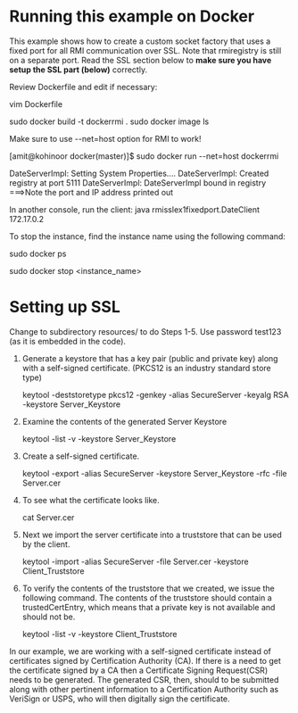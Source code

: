 

Running this example on Docker
==============================

This example shows how to create a custom socket factory that uses a fixed port for all RMI communication 
over SSL. Note that rmiregistry is still on a separate port. Read the SSL section below to **make sure you
have setup the SSL part (below)** correctly.


Review Dockerfile and edit if necessary:

vim Dockerfile

sudo docker build -t dockerrmi .
sudo docker image ls

Make sure to use --net=host option for RMI to work!

[amit@kohinoor docker(master)]$ sudo docker run --net=host dockerrmi

DateServerImpl: Setting System Properties....
DateServerImpl: Created registry at port 5111
DateServerImpl: DateServerImpl bound in registry
===>Note the port and IP address printed out

In another console, run the client:
java rmisslex1fixedport.DateClient 172.17.0.2

To stop the instance, find the instance name using the following command:

sudo docker ps

sudo docker stop <instance_name>


Setting up SSL
===============

Change to subdirectory resources/ to do Steps 1-5. Use password test123 (as it is embedded in the code).


1. 	Generate a keystore that has a key pair (public and private key) along with a
	self-signed certificate. (PKCS12 is an industry standard store type)

	keytool -deststoretype pkcs12 -genkey -alias SecureServer -keyalg RSA -keystore Server_Keystore

2. 	Examine the contents of the generated Server Keystore

	keytool -list -v  -keystore Server_Keystore

3.  Create a self-signed certificate.

	keytool -export -alias SecureServer -keystore Server_Keystore -rfc -file Server.cer

4. 	To see what the certificate looks like.

	cat Server.cer

5.  Next we import the server certificate into a truststore that can be used by
    the client.

	keytool -import -alias SecureServer -file Server.cer -keystore Client_Truststore

6.	To verify the contents of the truststore that we created, we issue the following
    command. The contents of the truststore should contain a trustedCertEntry,
	which means that a private key is not available and should not be.

	keytool -list -v  -keystore Client_Truststore

In our example, we are working with a self-signed certificate instead of certificates signed by
Certification Authority (CA). If there is a need to get the certificate signed by a CA then a
Certificate Signing Request(CSR) needs to be generated. The generated CSR, then, should to be
submitted along with other pertinent information to a Certification Authority such as VeriSign
or USPS, who will then digitally sign the certificate.


